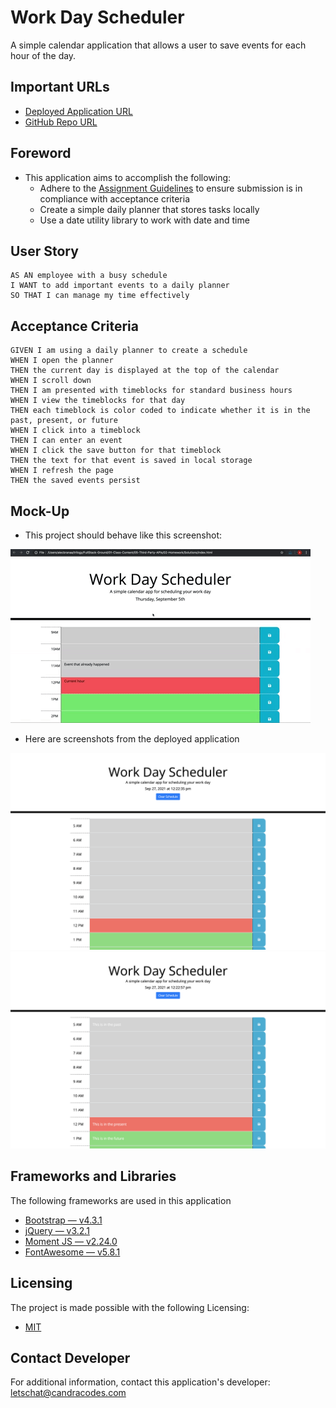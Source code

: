 # Work Day Scheduler
A simple calendar application that allows a user to save events for each hour of the day.

## Important URLs

* [Deployed Application URL](https://candracodes.github.io/work-day-scheduler/) 
* [GitHub Repo URL](https://github.com/candracodes/work-day-scheduler)

## Foreword

* This application aims to accomplish the following:
    * Adhere to the [Assignment Guidelines](./assets/_guide/README.md) to ensure submission is in compliance with acceptance criteria
    * Create a simple daily planner that stores tasks locally
    * Use a date utility library to work with date and time


## User Story

```
AS AN employee with a busy schedule
I WANT to add important events to a daily planner
SO THAT I can manage my time effectively
```

## Acceptance Criteria

```
GIVEN I am using a daily planner to create a schedule
WHEN I open the planner
THEN the current day is displayed at the top of the calendar
WHEN I scroll down
THEN I am presented with timeblocks for standard business hours
WHEN I view the timeblocks for that day
THEN each timeblock is color coded to indicate whether it is in the past, present, or future
WHEN I click into a timeblock
THEN I can enter an event
WHEN I click the save button for that timeblock
THEN the text for that event is saved in local storage
WHEN I refresh the page
THEN the saved events persist
```

## Mock-Up

* This project should behave like this screenshot:

![Official Screenshot](./assets/_guide/Assets/05-third-party-apis-homework-demo.gif)

* Here are screenshots from the deployed application

![Screenshot 1](./assets/_guide/Assets/screenshot1.png)
![Screenshot 2](./assets/_guide/Assets/screenshot2.png)


## Frameworks and Libraries
The following frameworks are used in this application

* [Bootstrap — v4.3.1](https://getbootstrap.com/docs/4.6/getting-started/introduction/)
* [jQuery — v3.2.1](https://api.jquery.com/)
* [Moment JS — v2.24.0](https://momentjs.com/guides/)
* [FontAwesome — v5.8.1](https://fontawesome.com/v5.15/how-to-use/on-the-web/referencing-icons/basic-use)


## Licensing
The project is made possible with the following Licensing:
- [MIT](license.txt)

## Contact Developer
For additional information, contact this application's developer: letschat@candracodes.com
